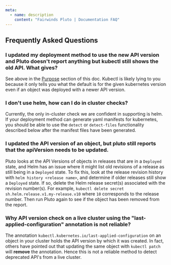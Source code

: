 ```yaml
---
meta:
  - name: description
    content: "Fairwinds Pluto | Documentation FAQ"
---
```

## Frequently Asked Questions

### I updated my deployment method to use the new API version and Pluto doesn't report anything but kubectl still shows the old API. What gives?

See above in the [Purpose](/#purpose) section of this doc. Kubectl is likely lying to you because it only tells you what the default is for the given kubernetes version even if an object was deployed with a newer API version.

### I don't use helm, how can I do in cluster checks?

Currently, the only in-cluster check we are confident in supporting is helm. If your deployment method can generate yaml manifests for kubernetes, you should be able to use the `detect` or `detect-files` functionality described below after the manifest files have been generated.

### I updated the API version of an object, but pluto still reports that the apiVersion needs to be updated.

Pluto looks at the API Versions of objects in releases that are in a `Deployed` state, and Helm has an issue where it might list old revisions of a release as still being in a `Deployed` state. To fix this, look at the release revision history with `helm history <release name>`, and determine if older releases still show a `Deployed` state. If so, delete the Helm release secret(s) associated with the revision number(s). For example, `kubectl delete secret sh.helm.release.v1.my-release.v10` where `10` corresponds to the release number. Then run Pluto again to see if the object has been removed from the report.

### Why API version check on a live cluster using the "last-applied-configuration" annotation is not reliable?

The annotation `kubectl.kubernetes.io/last-applied-configuration` on an object in your cluster holds the API version by which it was created. In fact, others have pointed out that updating the same object with `kubectl patch` will **remove** the annotation. Hence this is not a reliable method to detect deprecated API's from a live cluster.